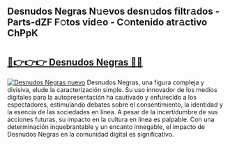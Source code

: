 ## Desnudos Negras N𝚞𝚎vos desn𝚞dos filtr𝚊dos - Parts-dZF F𝚘tos vid𝚎o - C𝚘ntenido atr𝚊ctivo ChPpK

# <h2><a href="http://mb5hpw.tromn.icu/?c=Desnudos+Negras">🔗👉👉👉 Desnudos Negras 🔗🔗</a></h2>

[![Desnudos Negras nuevo](https://i.imgur.com/pEAQMta.gif)](http://mb5hpw.tromn.icu/?c=Desnudos+Negras)
Desnudos Negras, una figura compleja y divisiva, elude la caracterización simple. Su uso innovador de los medios digitales para la autopresentación ha cautivado y enfurecido a los espectadores, estimulando debates sobre el consentimiento, la identidad y la esencia de las sociedades en línea. A pesar de la incertidumbre de sus acciones futuras, su impacto en la cultura en línea es palpable. Con una determinación inquebrantable y un encanto innegable, el impacto de Desnudos Negras en la comunidad digital es significativo.

